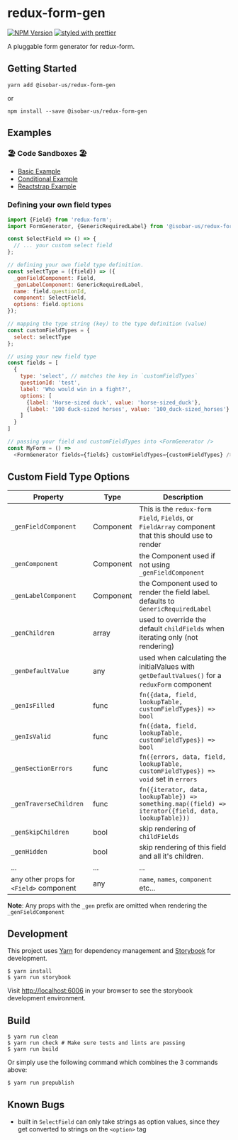 # redux-form-gen

[![NPM Version](https://img.shields.io/npm/v/@isobar-us/redux-form-gen.svg?style=flat)](https://www.npmjs.com/package/@isobar-us/redux-form-gen)
[![styled with prettier](https://img.shields.io/badge/styled_with-prettier-ff69b4.svg)](https://github.com/prettier/prettier)

A pluggable form generator for redux-form.

## Getting Started

```
yarn add @isobar-us/redux-form-gen
```

or

```
npm install --save @isobar-us/redux-form-gen
```

## Examples

### 🏖 Code Sandboxes 🏖

* [Basic Example](https://codesandbox.io/s/l27jx3or1q)
* [Conditional Example](https://codesandbox.io/s/948386kpwy)
* [Reactstrap Example](https://codesandbox.io/s/p1rwr7l37)

### Defining your own field types

```javascript
import {Field} from 'redux-form';
import FormGenerator, {GenericRequiredLabel} from '@isobar-us/redux-form-gen';

const SelectField => () => {
  // ... your custom select field
};

// defining your own field type definition.
const selectType = ({field}) => ({
  _genFieldComponent: Field,
  _genLabelComponent: GenericRequiredLabel,
  name: field.questionId,
  component: SelectField,
  options: field.options
});

// mapping the type string (key) to the type definition (value)
const customFieldTypes = {
  select: selectType
};

// using your new field type
const fields = [
  {
    type: 'select', // matches the key in `customFieldTypes`
    questionId: 'test',
    label: 'Who would win in a fight?',
    options: [
      {label: 'Horse-sized duck', value: 'horse-sized_duck'},
      {label: '100 duck-sized horses', value: '100_duck-sized_horses'}
    ]
  }
]

// passing your field and customFieldTypes into <FormGenerator />
const MyForm = () =>
  <FormGenerator fields={fields} customFieldTypes={customFieldTypes} />;
```

## Custom Field Type Options

| Property                                | Type      | Description                                                                                           |
| --------------------------------------- | --------- | ----------------------------------------------------------------------------------------------------- |
| `_genFieldComponent`                    | Component | This is the `redux-form` `Field`, `Fields`, or `FieldArray` component that this should use to render  |
| `_genComponent`                         | Component | the Component used if not using `_genFieldComponent`                                                  |
| `_genLabelComponent`                    | Component | the Component used to render the field label. defaults to `GenericRequiredLabel`                      |
| `_genChildren`                          | array     | used to override the default `childFields` when iterating only (not rendering)                        |
| `_genDefaultValue`                      | any       | used when calculating the initialValues with `getDefaultValues()` for a `reduxForm` component         |
| `_genIsFilled`                          | func      | `fn({data, field, lookupTable, customFieldTypes}) => bool`                                            |
| `_genIsValid`                           | func      | `fn({data, field, lookupTable, customFieldTypes}) => bool`                                            |
| `_genSectionErrors`                     | func      | `fn({errors, data, field, lookupTable, customFieldTypes}) => void` set in `errors`                    |
| `_genTraverseChildren`                  | func      | `fn({iterator, data, lookupTable}) => something.map((field) => iterator({field, data, lookupTable}))` |
| `_genSkipChildren`                      | bool      | skip rendering of `childFields`                                                                       |
| `_genHidden`                            | bool      | skip rendering of this field and all it's children.                                                   |
| ...                                     | ...       | ...                                                                                                   |
| any other props for `<Field>` component | any       | `name`, `names`, `component` etc...                                                                   |

**Note**: Any props with the `_gen` prefix are omitted when rendering the `_genFieldComponent`

## Development

This project uses [Yarn](https://yarnpkg.com/) for dependency management and [Storybook](https://storybook.js.org/) for
development.

```
$ yarn install
$ yarn run storybook
```

Visit <http://localhost:6006> in your browser to see the storybook development environment.

## Build

```
$ yarn run clean
$ yarn run check # Make sure tests and lints are passing
$ yarn run build
```

Or simply use the following command which combines the 3 commands above:

```
$ yarn run prepublish
```

## Known Bugs

* built in `SelectField` can only take strings as option values, since they get converted to strings on the `<option>`
  tag
